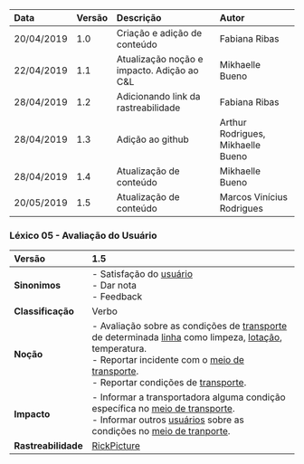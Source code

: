 |Data|Versão|Descrição|Autor|
|:---|:---|:---|:---|
|20/04/2019|1.0|Criação e adição de conteúdo|Fabiana Ribas|
|22/04/2019|1.1|Atualização noção e impacto. Adição ao C&L|Mikhaelle Bueno|
|28/04/2019|1.2|Adicionando link da rastreabilidade|Fabiana Ribas|
|28/04/2019|1.3|Adição ao github|Arthur Rodrigues, Mikhaelle Bueno|
|28/04/2019|1.4|Atualização de conteúdo|Mikhaelle Bueno|
|20/05/2019|1.5|Atualização de conteúdo|Marcos Vinícius Rodrigues|


### Léxico 05 - Avaliação do Usuário

|Versão|1.5|
|:-|:-|
|**Sinonimos**|- Satisfação do [usuário](https://github.com/Andre-Eduardo/2019.1-Requisitos-Moovit/wiki/L65-Usuário) <br>- Dar nota <br> - Feedback|
|**Classificação**| Verbo |
|**Noção**|- Avaliação sobre as condições de [transporte](https://github.com/Andre-Eduardo/2019.1-Requisitos-Moovit/wiki/L63---transporte) de determinada [linha](https://github.com/Andre-Eduardo/2019.1-Requisitos-Moovit/wiki/L27---linha) como limpeza, [lotação](https://github.com/Andre-Eduardo/2019.1-Requisitos-Moovit/wiki/L18---lotacao), temperatura. <br> - Reportar incidente com o [meio de transporte](https://github.com/Andre-Eduardo/2019.1-Requisitos-Moovit/wiki/L36---meio-trans).<br> - Reportar condições de [transporte](https://github.com/Andre-Eduardo/2019.1-Requisitos-Moovit/wiki/L63---transporte).|
|**Impacto**|- Informar a transportadora alguma condição específica no [meio de transporte](https://github.com/Andre-Eduardo/2019.1-Requisitos-Moovit/wiki/L36---meio-trans). <br>- Informar outros [usuários](https://github.com/Andre-Eduardo/2019.1-Requisitos-Moovit/wiki/L65-Usuário) sobre as condições no [meio de tranporte](https://github.com/Andre-Eduardo/2019.1-Requisitos-Moovit/wiki/L36---meio-trans).|
|**Rastreabilidade**| [RickPicture](https://github.com/Andre-Eduardo/2019.1-Requisitos-Moovit/wiki/RichPicture-Vers%C3%A3o-1.2#rp012---usu%C3%A1rio-mobile-cadastrado-e-n%C3%A3o-cadastrado)|